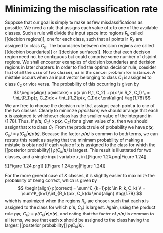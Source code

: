 # Minimizing the misclassification rate
Suppose that our goal is simply to make as few misclassifications as possible. We need a rule that assigns each value of **x** to one of the available classes. Such a rule will divide the input space into regions $R_k$ called [[decision regions]], one for each class, such that all points in $R_k$ are assigned to class $C_k$. The boundaries between decision regions are called [[decision boundaries]] or [[decision surfaces]]. Note that each decision region need not be contiguous but could comprise some number of disjoint regions. We shall encounter examples of decision boundaries and decision regions in later chapters. In order to find the optimal decision rule, consider first of all the case of two classes, as in the cancer problem for instance. A mistake occurs when an input vector belonging to class $C_1$ is assigned to class $C_2$ or vice versa. The probability of this occurring is given by
$$
\begin{align}
p(mistake) = p(x \in R_1, C_2) + p(x \in R_2, C_1) \\
= \int_{R_1}p(x, C_2)dx + \int_{R_2}p(x, C_1)dx
\end{align}
\tag{1.78}
$$
We are free to choose the decision rule that assigns each point **x** to one of the two classes. Clearly to minimize *p(mistake)* we should arrange that each **x** is assigned to whichever class has the smaller value of the integrand in (1.78). Thus, if *p(**x**, $C_1$)* > *p(**x**, $C_2$)* for a given value of **x**, then we should assign that **x** to class $C_1$. From the product rule of probability we have *p(**x**, $C_k$)* =
*p($C_k$|**x**)p(**x**)*. Because the factor *p(**x**)* is common to both terms, we can restate this result as saying that the minimum probability of making a mistake is obtained if each value of **x** is assigned to the class for which the [[posterior probability]] *p($C_k$|**x**)* is largest. This result is illustrated for two classes, and a single input variable *x*, in [[Figure 1.24.png|Figure 1.24]].

![[Figure 1.24.png]]
[[Figure 1.24.png|Figure 1.24]]

For the more general case of *K* classes, it is slightly easier to maximize the probability of being correct, which is given by
$$
\begin{align}
p(correct) = \sum^K_{k=1}p(x \in R_k, C_k) \\
= \sum^K_{k=1}\int_{R_k}p(x, C_k)dx
\end{align}
\tag{1.79}
$$
which is maximized when the regions $R_k$ are chosen such that each **x** is assigned to the class for which *p(**x**, $C_k$)* is largest. Again, using the product rule *p(**x**, $C_k$)* = *p($C_k$|**x**)p(**x**)*, and noting that the factor of *p(**x**)* is common to all terms, we see that each **x** should be assigned to the class having the largest [[posterior probability]] *p($C_k$|**x**)*.

